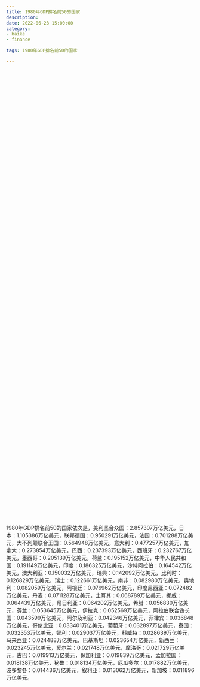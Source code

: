 ```yaml
---
title: 1980年GDP排名前50的国家
description:
date: 2022-06-23 15:00:00
category:
- baike
- finance

tags: 1980年GDP排名前50的国家

---
```


<!-- 引入刚刚下载的 ECharts 文件 -->
<script src="/assets/js/charts/echarts.min.js"></script>

<!-- 为 ECharts 准备一个定义了宽高的 DOM -->
<div id="myChart" style="width: 100%;height:1200px;"></div>

<div>
<p class="paragraph">1980年GDP排名前50的国家依次是，美利坚合众国：2.857307万亿美元，日本：1.105386万亿美元，联邦德国：0.950291万亿美元，法国：0.701288万亿美元，大不列颠联合王国：0.564948万亿美元，意大利：0.477257万亿美元，加拿大：0.273854万亿美元，巴西：0.237393万亿美元，西班牙：0.232767万亿美元，墨西哥：0.205139万亿美元，荷兰：0.195152万亿美元，中华人民共和国：0.191149万亿美元，印度：0.186325万亿美元，沙特阿拉伯：0.164542万亿美元，澳大利亚：0.150032万亿美元，瑞典：0.142092万亿美元，比利时：0.126829万亿美元，瑞士：0.122661万亿美元，南非：0.082980万亿美元，奥地利：0.082059万亿美元，阿根廷：0.076962万亿美元，印度尼西亚：0.072482万亿美元，丹麦：0.071128万亿美元，土耳其：0.068789万亿美元，挪威：0.064439万亿美元，尼日利亚：0.064202万亿美元，希腊：0.056830万亿美元，芬兰：0.053645万亿美元，伊拉克：0.052569万亿美元，阿拉伯联合酋长国：0.043599万亿美元，阿尔及利亚：0.042346万亿美元，菲律宾：0.036848万亿美元，哥伦比亚：0.033401万亿美元，葡萄牙：0.032897万亿美元，泰国：0.032353万亿美元，智利：0.029037万亿美元，科威特：0.028639万亿美元，马来西亚：0.024488万亿美元，巴基斯坦：0.023654万亿美元，新西兰：0.023245万亿美元，爱尔兰：0.021748万亿美元，摩洛哥：0.021729万亿美元，古巴：0.019913万亿美元，保加利亚：0.019839万亿美元，孟加拉国：0.018138万亿美元，秘鲁：0.018134万亿美元，厄瓜多尔：0.017882万亿美元，波多黎各：0.014436万亿美元，叙利亚：0.013062万亿美元，新加坡：0.011896万亿美元。</p>
</div>

<script>
    var chartDom = document.getElementById('myChart');
    var myChart = echarts.init(chartDom);
    var option;

    option = {
        title: {
            text: ''
        },
        tooltip: {
            trigger: 'axis',
            axisPointer: {
                type: 'shadow'
            }
        },
        legend: {},
        grid: {
            left: '0%',
            right: '0%',
            bottom: '3%',
            containLabel: true
        },
        xAxis: {
            type: 'value',
            boundaryGap: [0, 0.01]
        },
        yAxis: {
            type: 'category',
            data: ["新加坡", "叙利亚", "波多黎各", "厄瓜多尔", "秘鲁", "孟加拉国", "保加利亚", "古巴", "摩洛哥", "爱尔兰", "新西兰", "巴基斯坦", "马来西亚", "科威特", "智利", "泰国", "葡萄牙", "哥伦比亚", "菲律宾", "阿尔及利亚", "阿拉伯联合酋长国", "伊拉克", "芬兰", "希腊", "尼日利亚", "挪威", "土耳其", "丹麦", "印度尼西亚", "阿根廷", "奥地利", "南非", "瑞士", "比利时", "瑞典", "澳大利亚", "沙特阿拉伯", "印度", "中华人民共和国", "荷兰", "墨西哥", "西班牙", "巴西", "加拿大", "意大利", "大不列颠联合王国", "法国", "联邦德国", "日本", "美利坚合众国"]
        },
        series: [
            {
                itemStyle: {
                    color: "#00868B"
                },
                name: '（单位：万亿美元）',
                type: 'bar',
                data: [0.011896, 0.013062, 0.014436, 0.017882, 0.018134, 0.018138, 0.019839, 0.019913, 0.021729, 0.021748, 0.023245, 0.023654, 0.024488, 0.028639, 0.029037, 0.032353, 0.032897, 0.033401, 0.036848, 0.042346, 0.043599, 0.052569, 0.053645, 0.056830, 0.064202, 0.064439, 0.068789, 0.071128, 0.072482, 0.076962, 0.082059, 0.082980, 0.122661, 0.126829, 0.142092, 0.150032, 0.164542, 0.186325, 0.191149, 0.195152, 0.205139, 0.232767, 0.237393, 0.273854, 0.477257, 0.564948, 0.701288, 0.950291, 1.105386, 2.857307]
            }
        ]
    };

    option && myChart.setOption(option);

</script>
